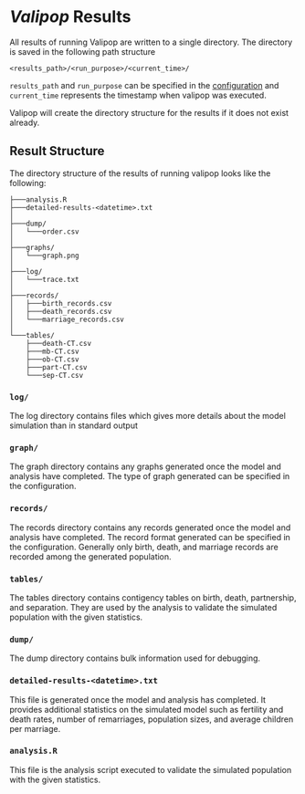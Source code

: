 # _Valipop_ Results

All results of running Valipop are written to a single directory. The directory is saved in the following path structure

```
<results_path>/<run_purpose>/<current_time>/
```

`results_path` and `run_purpose` can be specified in the [configuration](/docs/usage/config.md) and `current_time` represents the timestamp when valipop was executed.

Valipop will create the directory structure for the results if it does not exist already.

## Result Structure

The directory structure of the results of running valipop looks like the following:

```
├───analysis.R
├───detailed-results-<datetime>.txt
│
├───dump/
│   └───order.csv
│
├───graphs/
│   └───graph.png
│
├───log/
│   └───trace.txt
│
├───records/
│   ├───birth_records.csv
│   ├───death_records.csv
│   └───marriage_records.csv
│
└───tables/
    ├───death-CT.csv
    ├───mb-CT.csv
    ├───ob-CT.csv
    ├───part-CT.csv
    └───sep-CT.csv
```

### `log/`

The log directory contains files which gives more details about the model simulation than in standard output

### `graph/`

The graph directory contains any graphs generated once the model and analysis have completed. The type of graph generated can be specified in the configuration.

### `records/`

The records directory contains any records generated once the model and analysis have completed. The record format generated can be specified in the configuration. Generally only birth, death, and marriage records are recorded among the generated population.

### `tables/`

The tables directory contains contigency tables on birth, death, partnership, and separation. They are used by the analysis to validate the simulated population with the given statistics.

### `dump/`

The dump directory contains bulk information used for debugging.

### `detailed-results-<datetime>.txt`

This file is generated once the model and analysis has completed. It provides additional statistics on the simulated model such as fertility and death rates, number of remarriages, population sizes, and average children per marriage.

### `analysis.R`

This file is the analysis script executed to validate the simulated population with the given statistics.

